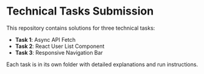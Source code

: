 # Technical Tasks Submission

This repository contains solutions for three technical tasks:

- **Task 1**: Async API Fetch
- **Task 2**: React User List Component  
- **Task 3**: Responsive Navigation Bar

Each task is in its own folder with detailed explanations and run instructions.

